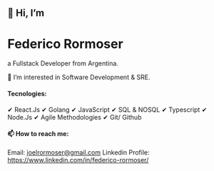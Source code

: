 <h2> 👋 Hi, I’m <h1> Federico Rormoser </h1> a Fullstack Developer from Argentina. </h2>

👀 I’m interested in Software Development & SRE.

<h4> Tecnologies: </h4>

✔ React.Js
✔ Golang
✔ JavaScript
✔ SQL & NOSQL
✔ Typescript
✔ Node.Js
✔ Agile Methodologies
✔ Git/ Github

<h4> 📫 How to reach me:</h4>

Email: joelrormoser@gmail.com
Linkedin Profile: https://www.linkedin.com/in/federico-rormoser/  

<!---
frormoser/frormoser is a ✨ special ✨ repository because its `README.md` (this file) appears on your GitHub profile.
You can click the Preview link to take a look at your changes.
--->
